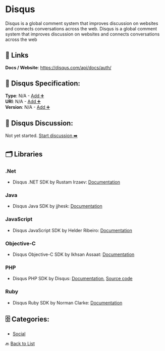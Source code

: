 # Disqus

Disqus is a global comment system that improves discussion on websites and connects conversations across the web.  Disqus is a global comment system that improves discussion on websites and connects conversations across the web

##  🔗 Links
**Docs / Website**: https://disqus.com/api/docs/auth/

## 🧬 Disqus Specification:
**Type**: N/A - [Add ➕](https://github.com/apis-list/apis-list/edit/main/apis.yaml#L5391)  
**URI**: N/A - [Add ➕](https://github.com/apis-list/apis-list/edit/main/apis.yaml#L5391)  
**Version**: N/A - [Add ➕](https://github.com/apis-list/apis-list/edit/main/apis.yaml#L5391)

## 💬 Disqus Discussion:
Not yet started. [Start discussion ➡️](https://github.com/apis-list/apis-list/discussions/new)

## 🗂️ Libraries
### .Net
- Disqus .NET SDK by Rustam Irzaev: [Documentation](https://github.com/Lenivetc/DisqusNET)
### Java
- Disqus Java SDK by jjhesk: [Documentation](https://github.com/jjhesk/DisqusSDK-Android)
### JavaScript
- Disqus JavaScript SDK by Helder Ribeiro: [Documentation](https://github.com/obvio171/meteor-disqus)
### Objective-C
- Disqus Objective-C SDK by Ikhsan Assaat: [Documentation](https://github.com/ikhsan/IADisquser)
### PHP
- Disqus PHP SDK by Disqus: [Documentation](https://help.disqus.com/customer/portal/articles/472115-libraries), [Source code](https://github.com/disqus/disqus-php)
### Ruby
- Disqus Ruby SDK by Norman Clarke: [Documentation](https://github.com/norman/disqus)


## 🗄️ Categories:
- [Social](https://github.com/apis-list/apis-list#social-)

🔙  [Back to List](https://github.com/apis-list/apis-list)
